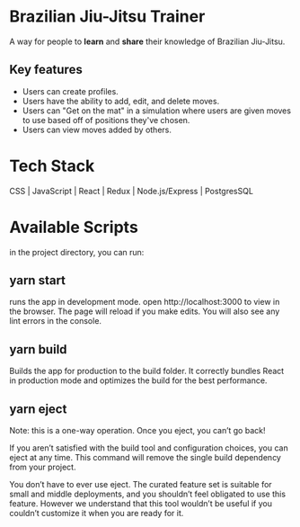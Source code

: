 # Brazilian Jiu-Jitsu Trainer
A way for people to **learn** and **share** their knowledge of Brazilian Jiu-Jitsu.

## Key features
* Users can create profiles.
* Users have the ability to add, edit, and delete moves.
* Users can "Get on the mat" in a simulation where users are given moves to use based off of positions they've chosen.
* Users can view moves added by others.

# Tech Stack
CSS | JavaScript | React | Redux | Node.js/Express | PostgresSQL

# Available Scripts 
in the project directory, you can run:
## yarn start 
runs the app in development mode. open http://localhost:3000 to view in the browser.
The page will reload if you make edits. You will also see any lint errors in the console.

## yarn build
Builds the app for production to the build folder. It correctly bundles React in production mode and optimizes the build for the best performance.

## yarn eject
Note: this is a one-way operation. Once you eject, you can’t go back!

If you aren’t satisfied with the build tool and configuration choices, you can eject at any time. This command will remove the single build dependency from your project.

You don’t have to ever use eject. The curated feature set is suitable for small and middle deployments, and you shouldn’t feel obligated to use this feature. However we understand that this tool wouldn’t be useful if you couldn’t customize it when you are ready for it.
